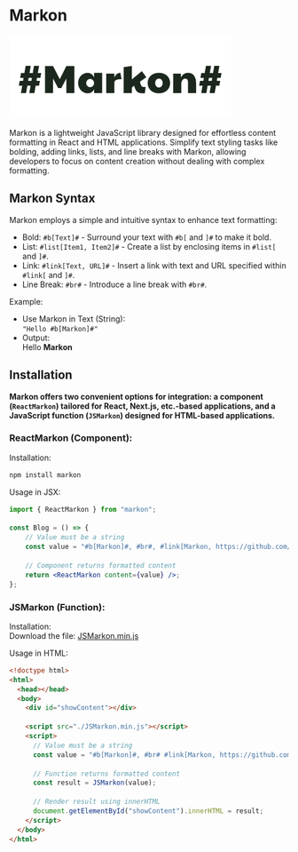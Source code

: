 # Markon  

![Markon Logo](markon.png)

Markon is a lightweight JavaScript library designed for effortless content formatting in React and HTML applications. Simplify text styling tasks like bolding, adding links, lists, and line breaks with Markon, allowing developers to focus on content creation without dealing with complex formatting.

## Markon Syntax
Markon employs a simple and intuitive syntax to enhance text formatting:

- Bold: `#b[Text]#` - Surround your text with `#b[` and `]#` to make it bold.
- List: `#list[Item1, Item2]#` - Create a list by enclosing items in `#list[` and `]#`.
- Link: `#link[Text, URL]#` - Insert a link with text and URL specified within `#link[` and `]#`.
- Line Break: `#br#` - Introduce a line break with `#br#`.

Example:  
- Use Markon in Text (String):  
`"Hello #b[Markon]#"`
- Output:  
Hello **Markon**

## Installation

**Markon offers two convenient options for integration: a component (`ReactMarkon`) tailored for React, Next.js, etc.-based applications, and a JavaScript function (`JSMarkon`) designed for HTML-based applications.**

  
### ReactMarkon (Component):  

Installation:  
```bash
npm install markon
```   

Usage in JSX:  
```jsx
import { ReactMarkon } from "markon";

const Blog = () => {
    // Value must be a string
    const value = "#b[Markon]#, #br#, #link[Markon, https://github.com/NofiniteTechnologies/markon]#, #list[Item 1, Item 2]#";

    // Component returns formatted content
    return <ReactMarkon content={value} />;
};
```

### JSMarkon (Function):  

Installation:  
Download the file: [JSMarkon.min.js](https://github.com/NofiniteTechnologies/markon/blob/main/dist/JSMarkon.min.js)   

Usage in HTML:  
```HTML
<!doctype html>
<html>
  <head></head>
  <body>
    <div id="showContent"></div>

    <script src="./JSMarkon.min.js"></script>
    <script>
      // Value must be a string
      const value = "#b[Markon]#, #br# #link[Markon, https://github.com/NofiniteTechnologies/markon]#, #list[Item 1, Item 2]#";

      // Function returns formatted content
      const result = JSMarkon(value);

      // Render result using innerHTML
      document.getElementById("showContent").innerHTML = result;
    </script>
  </body>
</html>
```

